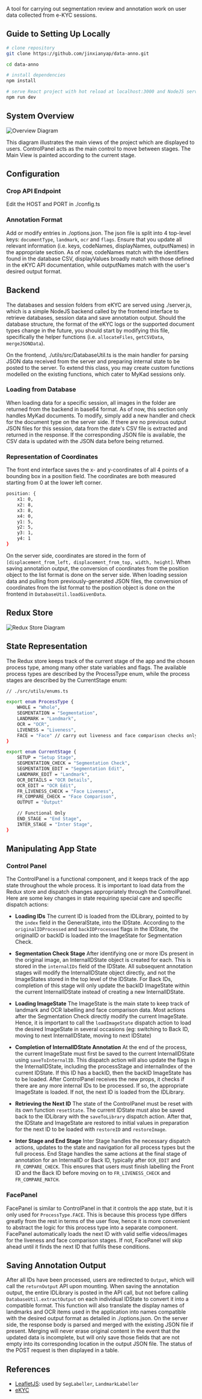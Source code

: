 A tool for carrying out segmentation review and annotation work on user data collected from e-KYC sessions.

## Guide to Setting Up Locally
```bash
# clone repository
git clone https://github.com/jinxianyap/data-anno.git

cd data-anno

# install dependencies
npm install

# serve React project with hot reload at localhost:3000 and NodeJS server at localhost:5000
npm run dev
```
## System Overview
![Overview Diagram](https://drive.google.com/uc?export=view&id=14sO5bcY4tiY3JLW6RYBupYVZgVWyr4IE)

This diagram illustrates the main views of the project which are displayed to users. ControlPanel acts as the main control to move between stages. The Main View is painted according to the current stage.

## Configuration
### Crop API Endpoint
Edit the HOST and PORT in ./config.ts
### Annotation Format
Add or modify entries in ./options.json. The json file is split into 4 top-level keys: `documentType`, `landmark`, `ocr` and `flags`. Ensure that you update all relevant information (i.e. keys, codeNames, displayNames, outputNames) in the appropriate section. As of now, codeNames match with the identifiers found in the database CSV, displayValues broadly match with those defined in the eKYC API documentation, while outputNames match with the user's desired output format.

## Backend
The databases and session folders from eKYC are served using ./server.js, which is a simple NodeJS backend called by the frontend interface to retrieve databases, session data and save annotation output. Should the database structure, the format of the eKYC logs or the supported document types change in the future, you should start by modifying this file, specifically the helper functions (i.e. `allocateFiles`, `getCSVData`, `mergeJSONData`). 

On the frontend, ./utils/src/DatabaseUtil.ts is the main handler for parsing JSON data received from the server and preparing internal state to be posted to the server. To extend this class, you may create custom functions modelled on the existing functions, which cater to MyKad sessions only.

### Loading from Database
When loading data for a specific session, all images in the folder are returned from the backend in base64 format. As of now, this section only handles MyKad documents. To modify, simply add a new handler and check for the document type on the server side. If there are no previous output JSON files for this session, data from the date's CSV file is extracted and returned in the response. If the corresponding JSON file is available, the CSV data is updated with the JSON data before being returned.

### Representation of Coordinates
The front end interface saves the x- and y-coordinates of all 4 points of a bounding box in a position field. The coordinates are both measured starting from 0 at the lower left corner.
```bash
position: {
    x1: 0,
    x2: 8,
    x3: 8,
    x4: 0,
    y1: 5,
    y2: 5,
    y3: 1,
    y4: 1
}
```
On the server side, coordinates are stored in the form of `[displacement_from_left, displacement_from_top, width, height]`. When saving annotation output, the conversion of coordinates from the position object to the list format is done on the server side. When loading session data and pulling from previously-generated JSON files, the conversion of coordinates from the list format to the position object is done on the frontend in `DatabaseUtil.loadGivenData`.

## Redux Store
![Redux Store Diagram](https://drive.google.com/uc?export=view&id=1Lyu-bXF6oFuNZUbzNMOUeTolZyxIt_ya)

## State Representation
The Redux store keeps track of the  current stage of the app and the chosen process type, among many other state variables and flags. The available process types are described by the ProcessType enum, while the process stages are described by the CurrentStage enum:
```bash
// ./src/utils/enums.ts

export enum ProcessType {
	WHOLE = "Whole",
	SEGMENTATION = "Segmentation",
	LANDMARK = "Landmark",
	OCR = "OCR",
	LIVENESS = "Liveness",
	FACE = "Face" // carry out liveness and face comparison checks only
}

export enum CurrentStage {
    SETUP = "Setup Stage",
    SEGMENTATION_CHECK = "Segmentation Check",
    SEGMENTATION_EDIT = "Segmentation Edit",
    LANDMARK_EDIT = "Landmark",
    OCR_DETAILS = "OCR Details",
    OCR_EDIT = "OCR Edit",
    FR_LIVENESS_CHECK = "Face Liveness",
    FR_COMPARE_CHECK = "Face Comparison",
    OUTPUT = "Output"

    // Functional Only
    END_STAGE = "End Stage",
    INTER_STAGE = "Inter Stage",
}
```
## Manipulating App State
### Control Panel
The ControlPanel is a functional component, and it keeps track of the app state throughout the whole process. It is important to load data from the Redux store and dispatch changes appropriately through the ControlPanel. Here are some key changes in state requiring special care and specific dispatch actions:

- **Loading IDs**
The current ID is loaded from the IDLibrary, pointed to by the `index` field in the GeneralState, into the IDState. According to the `originalIDProcessed` and `backIDProcessed` flags in the IDState, the originalID or backID is loaded into the ImageState for Segmentation Check.

- **Segmentation Check Stage**
After identifying one or more IDs present in the original image, an InternalIDState object is created for each. This is stored in the `internalIDs` field of the IDState. All subsequent annotation stages will modify the InternalIDState object directly, and not the ImageStates stored in the top level of the IDState. For Back IDs, completion of this stage will only update the backID ImageState within the current InternalIDState instead of creating a new InternalIDState.

- **Loading ImageState**
The ImageState is the main state to keep track of landmark and OCR labelling and face comparison data. Most actions after the Segmentation Check directly modify the current ImageState. Hence, it is important to call the `loadImageState` dispatch action to load the desired ImageState in several occasions (eg: switching to Back ID, moving to next InternalIDState, moving to next IDState)

- **Completion of InternalIDState Annotation**
At the end of the process, the current ImageState must first be saved to the current InternalIDState using `saveToInternalID`. This dispatch action will also update the flags in the InternalIDState, including the processStage and internalIndex of the current IDState. If this ID has a backID, then the backID ImageState has to be loaded. 
After ControlPanel receives the new props, it checks if there are any more internal IDs to be processed. If so, the appropriate ImageState is loaded. If not, the next ID is loaded from the IDLibrary.

- **Retrieving the Next ID**
The state of the ControlPanel must be reset with its own function `resetState`. The current IDState must also be saved back to the IDLibrary with the `saveToLibrary` dispatch action. After that, the IDState and ImageState are restored to initial values in preparation for the next ID to be loaded with `restoreID` and `restoreImage`.

- **Inter Stage and End Stage**
Inter Stage handles the necessary dispatch actions, updates to the state and navigation for all process types but the full process. End Stage handles the same actions at the final stage of annotation for an InternalID or Back ID, typically after `OCR_EDIT` and `FR_COMPARE_CHECK`. This ensures that users must finish labelling the Front ID and the Back ID before moving on to `FR_LIVENESS_CHECK` and `FR_COMPARE_MATCH`.

### FacePanel
FacePanel is similar to ControlPanel in that it controls the app state, but it is only used for `ProcessType.FACE`. This is because this process type differs greatly from the rest in terms of the user flow, hence it is more convenient to abstract the logic for this process type into a separate component. FacePanel automatically loads the next ID with valid selfie videos/images for the liveness and face comparison stages. If not, FacePanel will skip ahead until it finds the next ID that fulfils these conditions.

## Saving Annotation Output
After all IDs have been processed, users are redirected to `Output`, which will call the `returnOutput` API upon mounting. When saving the annotation output, the entire IDLibrary is posted in the API call, but not before calling `DatabaseUtil.extractOutput` on each individual IDState to convert it into a compatible format. This function will also translate the display names of landmarks and OCR items used in the application into names compatible with the desired output format as detailed in ./options.json.
On the server side, the response body is parsed and merged with the existing JSON file if present. Merging will never erase original content in the event that the updated data is incomplete, but will only save those fields that are not empty into its corresponding location in the output JSON file. The status of the POST request is then displayed in a table.

## References
- [LeafletJS](https://leafletjs.com/reference-1.7.1.html): used by `SegLabeller`, `LandmarkLabeller`
- [eKYC](https://ekyc-demo-api.wiseai.tech/ekyc/complete/reference)

